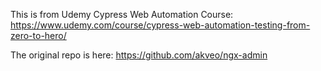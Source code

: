 This is from Udemy Cypress Web Automation Course: https://www.udemy.com/course/cypress-web-automation-testing-from-zero-to-hero/

The original repo is here: https://github.com/akveo/ngx-admin


